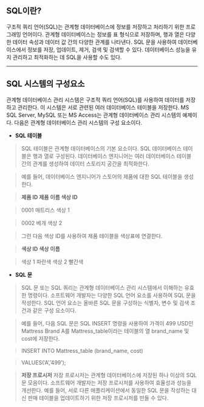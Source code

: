 **SQL이란?**
-----------

구조적 쿼리 언어(SQL)는 관계형 데이터베이스에 정보를 저장하고 처리하기 위한 프로그래밍 언어이다. 관계형 데이터베이스는 정보를 표 형식으로 저장하며, 행과 열은 다양한 데이터 속성과 데이터 값 간의 다양한 관계를 나타낸다. SQL 문을 사용하여 데이터베이스에서 정보를 저장, 업데이트, 제거, 검색 및 검색할 수 있다. 데이터베이스 성능을 유지 관리하고 최적화하는 데 SQL을 사용할 수도 있다.

***

**SQL 시스템의 구성요소**
---------------------

관계형 데이터베이스 관리 시스템은 구조적 쿼리 언어(SQL)를 사용하여 데이터를 저장하고 관리한다. 이 시스템은 서로 관련된 여러 데이터베이스 테이블을 저장한다. MS SQL Server, MySQL 또는 MS Access는 관계형 데이터베이스 관리 시스템의 예제이다. 다음은 관계형 데이터베이스 관리 시스템의 구성 요소이다. 

- **SQL 테이블**
> SQL 테이블은 관계형 데이터베이스의 기본 요소이다. SQL 데이터베이스 테이블은 행과 열로 구성된다. 데이터베이스 엔지니어는 여러 데이터베이스 테이블 간의 관계를 생성하여 데이터 스토리지 공간을 최적화한다.

>예를 들어, 데이터베이스 엔지니어가 스토어의 제품에 대한 SQL 테이블을 생성한다. 

>**제품 ID 제품 이름 색상 ID**

>  0001  매트리스 색상 1

>  0002   베개   색상 2

> 그런 다음 색상 ID를 사용하여 제품 테이블을 색상표에 연결한다.

> **색상 ID 색상 이름**

>  색상 1  파란색
>  색상 2  빨간색

- **SQL 문**
> SQL 문 또는 SQL 쿼리는 관계형 데이터베이스 관리 시스템에서 이해하는 유효한 명령이다. 소프트웨어 개발자는 다양한 SQL 언어 요소를 사용하여 SQL 문을 작성한다. SQL 언어 요소는 올바른 SQL 문을 구성하는 식별자, 변수 및 검색 조건과 같은 구성 요소이다.

> 예를 들어, 다음 SQL 문은 SQL INSERT 명령을 사용하여 가격이 499 USD인 Mattress Brand A를 Mattress_table이라는 테이블의 열 brand_name 및 cost에 저장한다.

> INSERT INTO Mattress_table (brand_name, cost)

> VALUES(‘A’,’499’);

> **저장 프로시저**
> 저장 프로시저는 관계형 데이터베이스에 저장된 하나 이상의 SQL 문 모음이다. 소프트웨어 개발자는 저장 프로시저를 사용하여 효율성과 성능을 개선한다. 예를 들어, 서로 다른 애플리케이션에서 동일한 SQL 문을 작성하는 대신 판매 테이블을 업데이트하기 위한 저장 프로시저를 만들 수 있다. 

